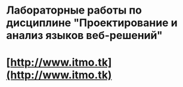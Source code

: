 # Лабораторные работы по дисциплине "Проектирование и анализ языков веб-решений"
# [http://www.itmo.tk](http://www.itmo.tk)
